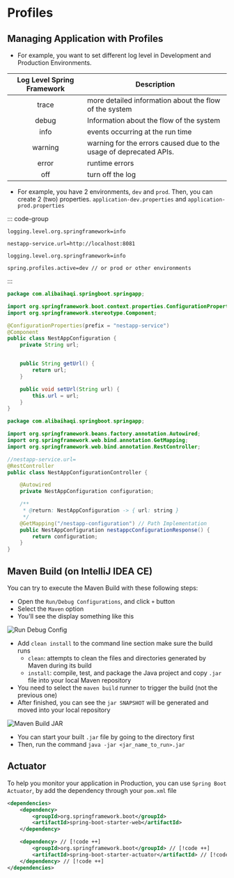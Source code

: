 # Profiles

## Managing Application with Profiles

- For example, you want to set different log level in Development and Production Environments.

| Log Level Spring Framework | Description                                                        |
|:--------------------------:|--------------------------------------------------------------------|
|            trace           | more detailed information about the flow of the system             |
|            debug           | Information about the flow of the system                           |
|            info            | events occurring at the run time                                   |
|           warning          | warning for the errors caused due to the usage of deprecated APIs. |
|            error           | runtime errors                                                     |
|             off            | turn off the log                                                   |

- For example, you have 2 environments, `dev` and `prod`. Then, you can create 2 (two) properties. `application-dev.properties` and `application-prod.properties`

::: code-group
```properties [application-dev.properties]
logging.level.org.springframework=info

nestapp-service.url=http://localhost:8081
```

```properties [application-prod.properties]
logging.level.org.springframework=info
```

```properties [application.properties]
spring.profiles.active=dev // or prod or other environments
```
:::

```java [NestAppConfiguration]
package com.alibaihaqi.springboot.springapp;

import org.springframework.boot.context.properties.ConfigurationProperties;
import org.springframework.stereotype.Component;

@ConfigurationProperties(prefix = "nestapp-service")
@Component
public class NestAppConfiguration {
    private String url;


    public String getUrl() {
        return url;
    }

    public void setUrl(String url) {
        this.url = url;
    }
}

```

```java [NestAppConfigurationController]
package com.alibaihaqi.springboot.springapp;

import org.springframework.beans.factory.annotation.Autowired;
import org.springframework.web.bind.annotation.GetMapping;
import org.springframework.web.bind.annotation.RestController;

//nestapp-service.url=
@RestController
public class NestAppConfigurationController {

    @Autowired
    private NestAppConfiguration configuration;

    /**
     * @return: NestAppConfiguration -> { url: string }
     */
    @GetMapping("/nestapp-configuration") // Path Implementation
    public NestAppConfiguration nestappcConfigurationResponse() {
        return configuration;
    }
}

```

## Maven Build (on IntelliJ IDEA CE)

You can try to execute the Maven Build with these following steps:
- Open the `Run/Debug Configurations`, and click `+` button
- Select the `Maven` option
- You'll see the display something like this

![Run Debug Config](/assets/springboot/run-debug-config.png)

- Add `clean install` to the command line section make sure the build runs
    - `clean`:  attempts to clean the files and directories generated by Maven during its build
    - `install`: compile, test, and package the Java project and copy `.jar` file into your local Maven repository
- You need to select the `maven build` runner to trigger the build (not the previous one)
- After finished, you can see the `jar SNAPSHOT` will be generated and moved into your local repository

![Maven Build JAR](/assets/springboot/maven-build-jar.png)

- You can start your built `.jar` file by going to the directory first
- Then, run the command `java -jar <jar_name_to_run>.jar`

## Actuator

To help you monitor your application in Production, you can use `Spring Boot Actuator`, by add the dependency through your `pom.xml` file

```xml
<dependencies>
	<dependency>
		<groupId>org.springframework.boot</groupId>
		<artifactId>spring-boot-starter-web</artifactId>
	</dependency>

    <dependency> // [!code ++]
		<groupId>org.springframework.boot</groupId> // [!code ++]
		<artifactId>spring-boot-starter-actuator</artifactId> // [!code ++]
	</dependency> // [!code ++]
</dependencies>
```
